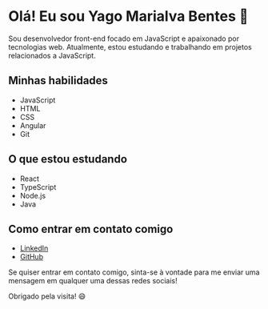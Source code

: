 # Olá! Eu sou Yago Marialva Bentes :wave:

Sou desenvolvedor front-end focado em JavaScript e apaixonado por tecnologias web. Atualmente, estou estudando e trabalhando em projetos relacionados a JavaScript.

## Minhas habilidades

- JavaScript
- HTML
- CSS
- Angular
- Git

## O que estou estudando

- React
- TypeScript
- Node.js
- Java

## Como entrar em contato comigo

- [LinkedIn](https://www.linkedin.com/in/yago-marialva-550737103/)
- [GitHub](https://github.com/yagomarialva)

Se quiser entrar em contato comigo, sinta-se à vontade para me enviar uma mensagem em qualquer uma dessas redes sociais!

Obrigado pela visita! :smile:
